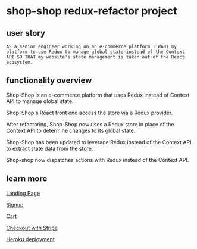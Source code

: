 # shop-shop redux-refactor project

## user story

`AS a senior engineer working on an e-commerce platform
I WANT my platform to use Redux to manage global state instead of the Context API
SO THAT my website's state management is taken out of the React ecosystem.`

## functionality overview

Shop-Shop is an e-commerce platform that uses Redux instead of Context API to manage global state.

Shop-Shop's React front end access the store via a Redux provider.

After refactoring, Shop-Shop now uses a Redux store in place of the Context API to determine changes to its global state.

Shop-Shop has been updated to leverage Redux instead of the Context API to extract state data from the store.

Shop-shop now dispatches actions with Redux instead of the Context API.

## learn more

[Landing Page](images/Landing.png)

[Signup](images/Signup.png)

[Cart](images/Cart.png)

[Checkout with Stripe](images/Stripe.com.png)

[Heroku deployment](https://mighty-castle-98806.herokuapp.com/)